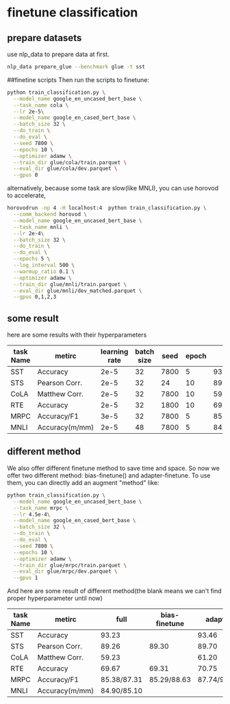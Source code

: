 # finetune classification
## prepare datasets
use nlp_data to prepare data at first.
```bash
nlp_data prepare_glue --benchmark glue -t sst
```
##finetine scripts
Then run the scripts to finetune:
```bash
python train_classification.py \
  --model_name google_en_uncased_bert_base \
  --task_name cola \
  --lr 2e-5\
  --model_name google_en_cased_bert_base \
  --batch_size 32 \
  --do_train \
  --do_eval \
  --seed 7800 \
  --epochs 10 \
  --optimizer adamw \
  --train_dir glue/cola/train.parquet \
  --eval_dir glue/cola/dev.parquet \
  --gpus 0
```
alternatively, because some task are slow(like MNLI), you can use horovod to accelerate,
```bash
horovodrun -np 4 -H localhost:4  python train_classification.py \
  --comm_backend horovod \
  --model_name google_en_uncased_bert_base \
  --task_name mnli \
  --lr 2e-4\
  --batch_size 32 \
  --do_train \
  --do_eval \
  --epochs 5 \
  --log_interval 500 \
  --warmup_ratio 0.1 \
  --optimizer adamw \
  --train_dir glue/mnli/train.parquet \
  --eval_dir glue/mnli/dev_matched.parquet \
  --gpus 0,1,2,3
```

## some result
here are some results with their hyperparameters

| task Name    | metirc | learning rate  | batch size | seed | epoch | result | tensorboard dev |
|-----------|-------------|---------------|--------------|---------|-------|------|-----|
|    SST    | Accuracy |  2e-5       | 32    | 7800 |  5 |  93.23 | https://tensorboard.dev/experiment/eKVI0DC6SEWBbHzS8ZphNg/|
|    STS    |  Pearson Corr. | 2e-5       | 32    | 24 |  10 |  89.26 |  https://tensorboard.dev/experiment/kPOnlNeiQ4W5EmFlkqjC6A/|
|    CoLA    | Matthew Corr.  | 2e-5       | 32    | 7800 |  10 |  59.23 |  https://tensorboard.dev/experiment/33euRGh9SrW3p15JWgILnw/ |
|    RTE    |  Accuracy | 2e-5       | 32    | 1800 |  10 |  69.67 |  https://tensorboard.dev/experiment/XjTxr5anRrC1LMukLJJQ3g/|
|    MRPC    | Accuracy/F1  | 3e-5       | 32    | 7800 |  5 |  85.38/87.31 |  https://tensorboard.dev/experiment/jEJFq2XXQ8SvCxt6eKIjwg/ |
|    MNLI    |  Accuracy(m/mm) | 2e-5       | 48    | 7800 |  5 |  84.90/85.10 |  https://tensorboard.dev/experiment/CZQlOBedRQeTZwn5o5fbKQ/ |


## different method
We also offer different finetune method to save time and space. So now we offer two different method:
bias-finetune() and adapter-finetune. To use them, you can directly add an augment "method" like:
```bash
python train_classification.py \
  --model_name google_en_uncased_bert_base \
  --task_name mrpc \
  --lr 4.5e-4\
  --model_name google_en_cased_bert_base \
  --batch_size 32 \
  --do_train \
  --do_eval \
  --seed 7800 \
  --epochs 10 \
  --optimizer adamw \
  --train_dir glue/mrpc/train.parquet \
  --eval_dir glue/mrpc/dev.parquet \
  --gpus 1
```
And here are some result of different method(the blank means we can't find proper hyperparameter until now)

| task Name    | metirc | full | bias-finetune | adapter |
|-----------|-------------|-------------|-------------|-------------|
|    SST    | Accuracy |  93.23 |  | 93.46 |
|    STS    |  Pearson Corr. | 89.26 | 89.30 | 89.70 |
|    CoLA    | Matthew Corr.  | 59.23 |  | 61.20 |
|    RTE    |  Accuracy | 69.67 | 69.31 | 70.75 |
|    MRPC    | Accuracy/F1  | 85.38/87.31 | 85.29/88.63 | 87.74/91.39|
|    MNLI    |  Accuracy(m/mm) |  84.90/85.10 |